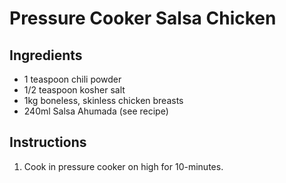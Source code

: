 # Pressure Cooker Salsa Chicken

## Ingredients

- 1 teaspoon chili powder
- 1/2 teaspoon kosher salt
- 1kg boneless, skinless chicken breasts
- 240ml Salsa Ahumada (see recipe)

## Instructions

1. Cook in pressure cooker on high for 10-minutes.
